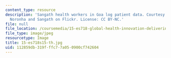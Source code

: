```yaml
---
content_type: resource
description: 'Sangath health workers in Goa log patient data. Courtesy of Frederick
  Noronha and Sangath on Flickr. License: CC BY-NC.'
file: null
file_location: /coursemedia/15-es718-global-health-innovation-delivering-targeted-advice-to-an-organization-in-the-field-spring-2015/112859db319fffc77a050900cf742604_15-es718s15-th.jpg
file_type: image/jpeg
resourcetype: Image
title: 15-es718s15-th.jpg
uid: 112859db-319f-ffc7-7a05-0900cf742604
---
```


